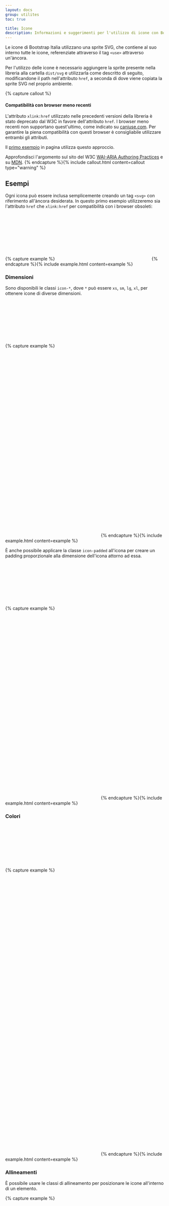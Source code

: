 ```yaml
---
layout: docs
group: utilites
toc: true

title: Icone
description: Informazioni e suggerimenti per l'utilizzo di icone con Bootstrap Italia.
---
```


Le icone di Bootstrap Italia utilizzano una sprite SVG, che contiene al suo interno tutte le icone, referenziate attraverso il tag `<use>` attraverso un'àncora.

Per l'utilizzo delle icone è necessario aggiungere la sprite presente nella libreria alla cartella `dist/svg` e utilizzarla come descritto di seguito, modificandone il path nell'attributo `href`, a seconda di dove viene copiata la sprite SVG nel proprio ambiente.

{% capture callout %}

#### Compatibilità con browser meno recenti

L'attributo `xlink:href` utilizzato nelle precedenti versioni della libreria è stato deprecato dal W3C in favore dell'attributo `href`. I browser meno recenti non supportano quest'ultimo, come indicato su [caniuse.com](https://caniuse.com/mdn-svg_elements_use_href). Per garantire la piena compatibilità con questi browser è consigliabile utilizzare entrambi gli attributi.

Il [primo esempio](#esempi) in pagina utilizza questo approccio.

Approfondisci l'argomento sul sito del W3C [WAI-ARIA Authoring Practices](https://www.w3.org/TR/SVG2/linking.html#XLinkRefAttrs) e su [MDN](https://developer.mozilla.org/en-US/docs/Web/SVG/Element/use#attributes).
{% endcapture %}{% include callout.html content=callout type="warning" %}

## Esempi

Ogni icona può essere inclusa semplicemente creando un tag `<svg>` con riferimento all'àncora desiderata. In questo primo esempio utilizzeremo sia l'attributo `href` che `xlink:href` per compatibilità con i browser obsoleti:

{% capture example %}
<svg class="icon"><use href="{{ site.baseurl }}/dist/svg/sprite.svg#it-tool" xlink:href="{{ site.baseurl }}/dist/svg/sprite.svg#it-tool"></use></svg>
{% endcapture %}{% include example.html content=example %}

### Dimensioni

Sono disponibili le classi `icon-*`, dove `*` può essere `xs`, `sm`, `lg`, `xl`, per ottenere icone di diverse dimensioni.

{% capture example %}
<svg class="bg-light icon icon-xs"><use href="{{ site.baseurl }}/dist/svg/sprite.svg#it-check-circle"></use></svg>
<svg class="bg-light icon icon-sm"><use href="{{ site.baseurl }}/dist/svg/sprite.svg#it-check-circle"></use></svg>
<svg class="bg-light icon"><use href="{{ site.baseurl }}/dist/svg/sprite.svg#it-check-circle"></use></svg>
<svg class="bg-light icon icon-lg"><use href="{{ site.baseurl }}/dist/svg/sprite.svg#it-check-circle"></use></svg>
<svg class="bg-light icon icon-xl"><use href="{{ site.baseurl }}/dist/svg/sprite.svg#it-check-circle"></use></svg>
{% endcapture %}{% include example.html content=example %}

È anche possibile applicare la classe `icon-padded` all'icona per creare un padding proporzionale alla dimensione dell'icona attorno ad essa.

{% capture example %}
<svg class="bg-light icon icon-xs icon-padded"><use href="{{ site.baseurl }}/dist/svg/sprite.svg#it-check-circle"></use></svg>
<svg class="bg-light icon icon-sm icon-padded"><use href="{{ site.baseurl }}/dist/svg/sprite.svg#it-check-circle"></use></svg>
<svg class="bg-light icon icon-padded"><use href="{{ site.baseurl }}/dist/svg/sprite.svg#it-check-circle"></use></svg>
<svg class="bg-light icon icon-lg icon-padded"><use href="{{ site.baseurl }}/dist/svg/sprite.svg#it-check-circle"></use></svg>
<svg class="bg-light icon icon-xl icon-padded"><use href="{{ site.baseurl }}/dist/svg/sprite.svg#it-check-circle"></use></svg>
{% endcapture %}{% include example.html content=example %}

### Colori

{% capture example %}
<svg class="icon icon-primary bg-light"><use href="{{ site.baseurl }}/dist/svg/sprite.svg#it-check-circle"></use></svg>
<svg class="icon icon-secondary bg-light"><use href="{{ site.baseurl }}/dist/svg/sprite.svg#it-check-circle"></use></svg>
<svg class="icon icon-success bg-light"><use href="{{ site.baseurl }}/dist/svg/sprite.svg#it-check-circle"></use></svg>
<svg class="icon icon-warning bg-light"><use href="{{ site.baseurl }}/dist/svg/sprite.svg#it-check-circle"></use></svg>
<svg class="icon icon-danger bg-light"><use href="{{ site.baseurl }}/dist/svg/sprite.svg#it-check-circle"></use></svg>
<svg class="icon icon-light bg-dark"><use href="{{ site.baseurl }}/dist/svg/sprite.svg#it-check-circle"></use></svg>
<svg class="icon icon-white bg-dark"><use href="{{ site.baseurl }}/dist/svg/sprite.svg#it-check-circle"></use></svg>
{% endcapture %}{% include example.html content=example %}

### Allineamenti

È possibile usare le classi di allineamento per posizionare le icone all'interno di un elemento.

{% capture example %}

<div style="line-height: 4em;">
  <svg class="bg-light icon align-bottom"><use href="{{ site.baseurl }}/dist/svg/sprite.svg#it-check-circle"></use></svg>
  <svg class="bg-light icon align-middle"><use href="{{ site.baseurl }}/dist/svg/sprite.svg#it-check-circle"></use></svg>
  <svg class="bg-light icon align-top"><use href="{{ site.baseurl }}/dist/svg/sprite.svg#it-check-circle"></use></svg>
</div>
{% endcapture %}{% include example.html content=example %}

### Lista delle icone disponibili

{% capture example %}

<div class="row">
  {% for icona in site.data.icons.regular %}
  <div class="col-12 col-md-6 col-lg-4">
    <svg class="icon"><use href="{{ site.baseurl }}/dist/svg/sprite.svg#{{icona}}"></use></svg> {{icona}}
  </div>{% endfor %}
</div>
<h4 class="mt-4">Social</h4>
<div class="row">
  {% for icona in site.data.icons.social %}
  <div class="col-12 col-md-6 col-lg-4">
    <svg class="icon"><use href="{{ site.baseurl }}/dist/svg/sprite.svg#{{icona}}"></use></svg> {{icona}}
  </div>{% endfor %}
</div>
<h4 class="mt-4">Extra</h4>
<div class="row">
  {% for icona in site.data.icons.extra %}
  <div class="col-12 col-md-6 col-lg-4">
    <svg class="icon"><use href="{{ site.baseurl }}/dist/svg/sprite.svg#{{icona}}"></use></svg> {{icona}}
  </div>{% endfor %}
</div>
{% endcapture %}{% include example.html content=example %}
